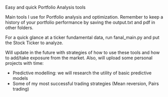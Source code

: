 Easy and quick Portfolio Analysis tools

Main tools I use for Portfolio analysis and optimization.
Remember to keep a history of your portfolio performance by saving the output.txt and pdf in other folders.

For a quick glance at a ticker fundamental data, run fanal_main.py and put the Stock Ticker to analyze.


Will update in the future with strategies of how to use these tools and how to add/take exposure from the market.
Also, will upload some personal projects with time:
* Predictive modelling: we will research the utility of basic predictive models
* Some of my most successful trading strategies (Mean reversion, Pairs trading)